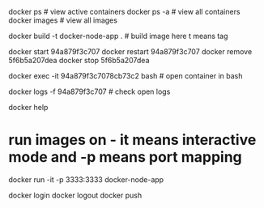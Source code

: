 

docker ps # view active containers
docker ps -a # view all containers
docker images # view all images


docker build -t docker-node-app . # build image here t means tag

docker start 94a879f3c707 
docker restart 94a879f3c707
docker remove 5f6b5a207dea
docker stop 5f6b5a207dea

docker exec -it 94a879f3c7078cb73c2 bash # open container in bash

docker logs -f 94a879f3c707  # check open logs

docker help 

 # run images on - it means interactive mode and -p means port mapping
docker run -it -p 3333:3333 docker-node-app  

docker login 
docker logout
docker push 
